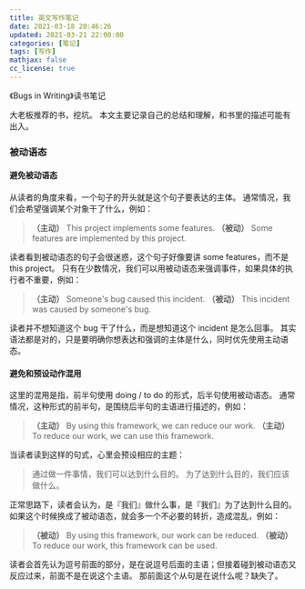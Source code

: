 ```yaml
---
title: 英文写作笔记
date: 2021-03-18 20:46:26
updated: 2021-03-21 22:00:00
categories: [笔记]
tags: [写作]
mathjax: false
cc_license: true
---
```


《Bugs in Writing》读书笔记

<!--more-->

大老板推荐的书，挖坑。
本文主要记录自己的总结和理解，和书里的描述可能有出入。

### 被动语态

#### 避免被动语态

从读者的角度来看，一个句子的开头就是这个句子要表达的主体。
通常情况，我们会希望强调某个对象干了什么，例如：

> **（主动）** This project implements some features.
> **（被动）** Some features are implemented by this project.

读者看到被动语态的句子会很迷惑，这个句子好像要讲 some features，而不是 this project。
只有在少数情况，我们可以用被动语态来强调事件，如果具体的执行者不重要，例如：

> **（主动）** Someone's bug caused this incident.
> **（被动）** This incident was caused by someone's bug.

读者并不想知道这个 bug 干了什么，而是想知道这个 incident 是怎么回事。
其实语法都是对的，只是要明确你想表达和强调的主体是什么，同时优先使用主动语态。

#### 避免和预设动作混用

这里的混用是指，前半句使用 doing / to do 的形式，后半句使用被动语态。
通常情况，这种形式的前半句，是围绕后半句的主语进行描述的，例如：

> **（主动）** By using this framework, we can reduce our work.
> **（主动）** To reduce our work, we can use this framework.

当读者读到这样的句式，心里会预设相应的主题：

> 通过做一件事情，我们可以达到什么目的。
> 为了达到什么目的，我们应该做什么。

正常思路下，读者会认为，是『我们』做什么事，是『我们』为了达到什么目的。
如果这个时候换成了被动语态，就会多一个不必要的转折，造成混乱，例如：

> **（被动）** By using this framework, our work can be reduced.
> **（被动）** To reduce our work, this framework can be used.

读者会首先认为逗号前面的部分，是在说逗号后面的主语；但接着碰到被动语态又反应过来，前面不是在说这个主语。
那前面这个从句是在说什么呢？缺失了。